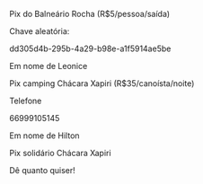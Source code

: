 Pix do Balneário Rocha (R$5/pessoa/saída)

Chave aleatória:

dd305d4b-295b-4a29-b98e-a1f5914ae5be

Em nome de Leonice



Pix camping Chácara Xapiri (R$35/canoísta/noite)

Telefone

66999105145

Em nome de Hilton




Pix solidário Chácara Xapiri 

Dê quanto quiser!
